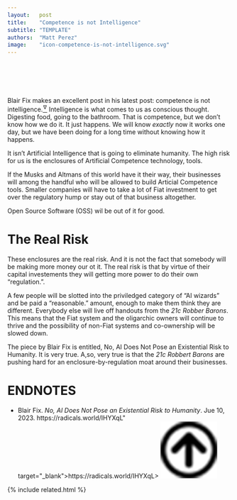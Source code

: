 ```yaml
---
layout:   post
title:    "Competence is not Intelligence"
subtitle: "TEMPLATE"
authors:  "Matt Perez"
image:    "icon-competence-is-not-intelligence.svg"
---
```


<div style="display:none;">
 <p>Intelligence is what comes to us as conscious throught; competence is how we digest food, go to the bathroom, etc. We don&rsquo;t know how we do it, it just happens.</p>
</div>

<h1>&nbsp;</h1>
 <p>Blair Fix makes an excellent post in his latest post: competence is not intelligence.<a href="#en01"><sup id="bm01">&hairsp;&nabla;&hairsp;</sup></a> Intelligence is what comes to us as conscious thought. Digesting food, going to the bathroom. That is competence, but we don&rsquo;t know how we do it. It just happens. We will know <em>exactly</em> now it works one day, but we have been doing for a long time without knowing how it happens.</p>
 <p>It isn&rsquo;t Artificial Intelligence that is going to <span class='_quotespan'>eliminate humanity.</span> The high risk for us is the enclosures of Artificial Competence technology, tools.</p>
 <p>If the Musks and Altmans of this world have it their way, their businesses will among the handful who will be allowed to build Articial Competence tools. Smaller companies will have to take a lot of <span class='_paradigm'>Fiat</span> investment to get over the regulatory hump or stay out of that business altogether.</p>
 <p>Open Source Software (OSS) wil be out of it for good.</p>

<h1>The Real Risk</h1>
 <p>These enclosures are the real risk. And it is not the fact that somebody will be making more money our ot it. The real risk is that by virtue of their capital investements they will getting more power to do their own &ldquo;regulation.&rdquo;.</p>
 <p>A few people will be slotted into the priviledged category of &ldquo;AI wizards&rdquo; and be paid a &ldquo;reasonable.&rdquo; amount, enough to make them think they are different. Everybody else will live off handouts from the <em>21c Robber Barons</em>. This means that the <span class='_paradigm'>Fiat</span> system and the oligarchic owners will continue to thrive and the possibility of non-<span class='_paradigm'>Fiat</span> systems and co-ownership will be slowed down.</p>
 <p>The piece by Blair Fix is entitled, <span class='_quotespan'>No, AI Does Not Pose an Existential Risk to Humanity</span>. It is very true. A,so, very true is that the <em>21c Robbert Barons</em> are pushing hard for an enclosure-by-regulation moat around their businesses.</p>

<h1 class="_section">ENDNOTES</h1>
 <ul>
  <li id="en01">
   <p class="_list-item">
    Blair Fix.
    <em>No, AI Does Not Pose an Existential Risk to Humanity</em>.
    Jue 10, 2023.
    <a class="_uparrow">https://radicals.world/IHYXqL" target="_blank">https://radicals.world/IHYXqL</a>&gt;
    <a class="_uparrow" href="#bm01"><img src="/assets/img/arrow-up-icon.png"></a>
   </p>
  </li>
 </ul>

{% include related.html %}